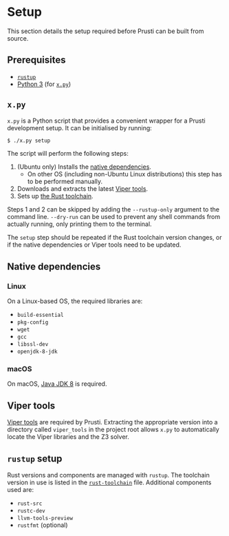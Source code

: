 # Setup

This section details the setup required before Prusti can be built from source.

## Prerequisites

 - [`rustup`](https://rustup.rs/)
 - [Python 3](https://www.python.org/downloads/) (for [`x.py`](#xpy))

## `x.py`

`x.py` is a Python script that provides a convenient wrapper for a Prusti development setup. It can be initialised by running:

```bash
$ ./x.py setup
```

The script will perform the following steps:

 1. (Ubuntu only) Installs the [native dependencies](#native-dependencies).
    - On other OS (including non-Ubuntu Linux distributions) this step has to be performed manually.
 2. Downloads and extracts the latest [Viper tools](#viper-tools).
 3. Sets up [the Rust toolchain](#rustup-setup).

Steps 1 and 2 can be skipped by adding the `--rustup-only` argument to the command line. `--dry-run` can be used to prevent any shell commands from actually running, only printing them to the terminal.

The `setup` step should be repeated if the Rust toolchain version changes, or if the native dependencies or Viper tools need to be updated.

## Native dependencies

### Linux

On a Linux-based OS, the required libraries are:

 - `build-essential`
 - `pkg-config`
 - `wget`
 - `gcc`
 - `libssl-dev`
 - `openjdk-8-jdk`

### macOS

On macOS, [Java JDK 8](https://www.oracle.com/java/technologies/javase-downloads.html) is required.

## Viper tools

[Viper tools](http://viper.ethz.ch/downloads/) are required by Prusti. Extracting the appropriate version into a directory called `viper_tools` in the project root allows `x.py` to automatically locate the Viper libraries and the Z3 solver.

## `rustup` setup

Rust versions and components are managed with `rustup`. The toolchain version in use is listed in the [`rust-toolchain`](https://github.com/viperproject/prusti-dev/blob/master/rust-toolchain) file. Additional components used are:

 - `rust-src`
 - `rustc-dev`
 - `llvm-tools-preview`
 - `rustfmt` (optional)
